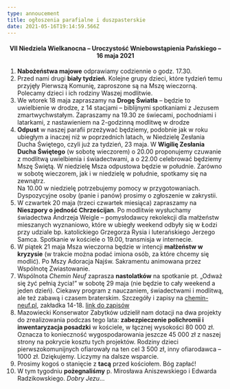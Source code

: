 ```yaml
---
type: annoucement
title: ogłoszenia parafialne i duszpasterskie
date: 2021-05-16T19:14:59.566Z
---
```

<!--StartFragment-->

<h4 style="text-align:center;">VII Niedziela Wielkanocna – Uroczystość Wniebowstąpienia Pańskiego – 16 maja 2021</h4>

1. **Nabożeństwa majowe** odprawiamy codziennie o godz. 17.30.
2. Przed nami drugi **biały tydzień**. Kolejne grupy dzieci, które tydzień temu przyjęły Pierwszą Komunię, zaproszone są na Mszę wieczorną. Polecamy dzieci i ich rodziny Waszej modlitwie.
3. We wtorek 18 maja zapraszamy na **Drogę Światła** – będzie to uwielbienie w drodze, z 14 stacjami – biblijnymi spotkaniami z Jezusem zmartwychwstałym. Zapraszamy na 19.30 ze świecami, pochodniami i latarkami, z nastawieniem na 2-godzinną modlitwę w drodze
4. **Odpust** w naszej parafii przeżywać będziemy, podobnie jak w roku ubiegłym a inaczej niż w poprzednich latach, w Niedzielę Zesłania Ducha Świętego, czyli już za tydzień, 23 maja. W **Wigilię Zesłania Ducha Świętego** (w sobotę wieczorem) o 20.00 proponujemy czuwanie z modlitwą uwielbienia i świadectwami, a o 22.00 celebrować będziemy Mszę Świętą. W niedzielę Msza odpustowa będzie w południe. Zarówno w sobotę wieczorem, jak i w niedzielę w południe, spotkamy się na zewnątrz.\
   Na 10.00 w niedzielę potrzebujemy pomocy w przygotowaniach. Dyspozycyjne osoby (panie i panów) prosimy o zgłoszenie w zakrystii.
5. W czwartek 20 maja (trzeci czwartek miesiąca) zapraszamy na **Nieszpory o jedność Chrześcijan**. Po modlitwie wysłuchamy świadectwa Andrzeja Weigle – pomysłodawcy rekolekcji dla małżeństw mieszanych wyznaniowo, które w ubiegły weekend odbyły się w Łodzi przy udziale bp. katolickiego Grzegorza Rysia i luterańskiego Jerzego Samca. Spotkanie w kościele o 19.00, transmisja w internecie.
6. W piątek 21 maja Msza wieczorna będzie w intencji **małżeństw w kryzysie** (w trakcie można podać imiona osób, za które chcemy się modlić). Po Mszy Adoracja Najśw. Sakramentu animowana przez Wspólnotę Zwiastowanie.
7. Wspólnota *Chemin Neuf* zaprasza **nastolatków** na spotkanie pt. „Odważ się żyć pełnią życia!” w sobotę 29 maja (nie będzie to cały weekend a jeden dzień). Ciekawy program z nauczaniem, świadectwami i modlitwą, ale też zabawą i czasem braterskim. Szczegóły i zapisy na [chemin-neuf.pl](http://www.chemin-neuf.pl), zakładka 14-18. [link do zapisów](<https://www.chemin-neuf.pl/pl/homepage/nasze-propozycje/14-18-lat/5787f11f245640c9018b7000/odwa%C5%BC-si%C4%99-%C5%BCy%C4%87-pe%C5%82ni%C4%85-%C5%BCycia->)
8. Mazowiecki Konserwator Zabytków udzielił nam dotacji na dwa projekty do zrealizowania podczas tego lata: **zabezpieczenie polichromii i inwentaryzacja posadzki** w kościele, w łącznej wysokości 80 000 zł. Oznacza to konieczność wygospodarowania jeszcze 45 000 zł z naszej strony na pokrycie kosztu tych projektów. Rodziny dzieci pierwszokomunijnych ofiarowały na ten cel 3 500 zł, inny ofiarodawca – 1000 zł. Dziękujemy. Liczymy na dalsze wsparcie.
9. Prosimy kogoś o stanięcie z **tacą** przed kościołem. Bóg zapłać!
10. W tym tygodniu **pożegnaliśmy** p. Mirosława Aniszewskiego i Edwarda Radzikowskiego. *Dobry Jezu*…

<!--EndFragment-->